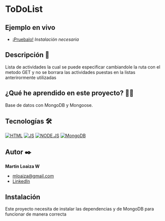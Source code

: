 # ToDoList

## Ejemplo en vivo
- [¡Pruebalo!](https://mloaiza98.github.io/ToDoList/)
 *Instalación necesaria*

## Descripción 📑
Lista de actividades la cual se puede especificar cambiandole la ruta con el metodo GET y no se borrara las actividades puestas en la listas anterirormente utilizadas  

## ¿Qué he aprendido en este proyecto? 🙇🏻 

Base de datos con MongoDB y Mongoose.

## Tecnologías 🛠
<!-- Iconos sacados de: https://github.com/hendrasob/badges/blob/master/README.md y https://github.com/alexandresanlim/Badges4-README.md-Profile -->
[![HTML](https://img.shields.io/badge/HTML5-E34F26?style=for-the-badge&logo=html5&logoColor=white)](https://es.wikipedia.org/wiki/HTML5)
[![JS](https://img.shields.io/badge/JavaScript-F7DF1E?style=for-the-badge&logo=javascript&logoColor=black)](https://es.wikipedia.org/wiki/JavaScript)
[![NODE.JS](https://img.shields.io/badge/Node.js-339933?style=for-the-badge&logo=nodedotjs&logoColor=white)](https://es.wikipedia.org/wiki/Node.js)
[![MongoDB](https://img.shields.io/badge/MongoDB-4EA94B?style=for-the-badge&logo=mongodb&logoColor=white)](https://es.wikipedia.org/wiki/MongoDB)


## Autor ✒️
**Martin Loaiza W**

* [mloaiza@gmail.com](mailto:mloaizaw@gmail.com)
* [LinkedIn](https://www.linkedin.com/in/martin-loaiza-wills-73341615b/)


## Instalación 
Este proyecto necesita de instalar las dependencias y de MongoDB para funcionar de manera correcta
  

